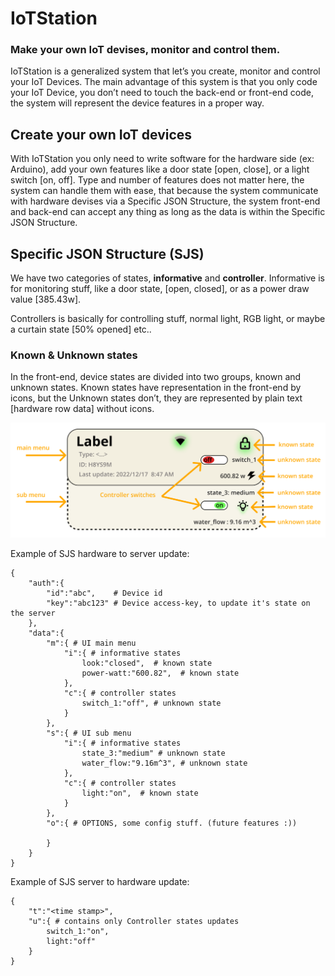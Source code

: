 
# IoTStation
### Make your own IoT devises, monitor and control them.
IoTStation is a generalized system that let’s you create, monitor and control your IoT Devices. The main advantage of this system is that you only code your IoT Device, you don’t need to touch the back-end or front-end code, the system will represent the device features in a proper way.

## Create your own IoT devices
With IoTStation you only need to write software for the hardware side (ex: Arduino), add your own features like a door state [open, close], or a light switch [on, off]. Type and number of features does not matter here, the system can handle them with ease, that because the system communicate with hardware devises via a Specific JSON Structure, the system front-end and back-end can accept any thing as long as the data is within the Specific JSON Structure.

## Specific JSON Structure (SJS)
We have two categories of states, **informative** and **controller**. Informative is for monitoring stuff, like a door state, [open, closed], or as a power draw value [385.43w].

Controllers is basically for controlling stuff, normal light, RGB light, or maybe a curtain state [50% opened] etc..

### Known & Unknown states
In the front-end, device states are divided into two groups, known and unknown states. Known states have representation in the front-end by icons, but the Unknown states don’t, they are represented by plain text [hardware row data] without icons.

![Screenshot](images/kukstates.png)

Example of SJS hardware to server update:
```
{
	"auth":{
		"id":"abc",    # Device id
		"key":"abc123" # Device access-key, to update it's state on the server
	},
	"data":{
		"m":{ # UI main menu
			"i":{ # informative states
				look:"closed",  # known state								
				power-watt:"600.82",  # known state
			},
			"c":{ # controller states
				switch_1:"off", # unknown state
			}
		},
		"s":{ # UI sub menu
			"i":{ # informative states
				state_3:"medium" # unknown state
				water_flow:"9.16m^3", # unknown state
			},
			"c":{ # controller states
				light:"on",  # known state
			}
		},
		"o":{ # OPTIONS, some config stuff. (future features :))

		}
	}
}
```

Example of SJS server to hardware update:
```
{
	"t":"<time stamp>",
	"u":{ # contains only Controller states updates
		switch_1:"on",
		light:"off"
	}	
}
```
